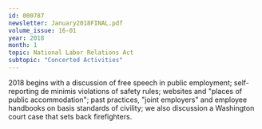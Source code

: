```yaml
---
id: 000787
newsletter: January2018FINAL.pdf
volume_issue: 16-01
year: 2018
month: 1
topic: National Labor Relations Act
subtopic: "Concerted Activities"
---
```


2018 begins with a discussion of free speech in public employment; self-reporting de minimis violations of safety rules; websites and "places of public accommodation"; past practices, "joint employers" and employee handbooks on basis standards of civility; we also discussion a Washington court case that sets back firefighters.